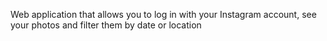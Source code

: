 Web application that allows you to log in with your Instagram account, see your photos and filter them by date or location
